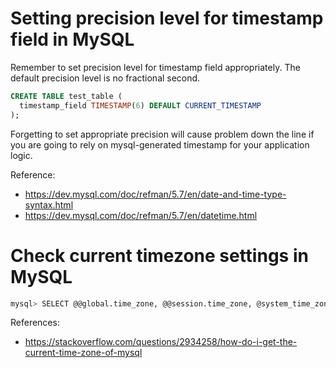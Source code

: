 # Setting precision level for timestamp field in MySQL

Remember to set precision level for timestamp field appropriately. The default
precision level is no fractional second.

```sql
CREATE TABLE test_table (
  timestamp_field TIMESTAMP(6) DEFAULT CURRENT_TIMESTAMP
);
```

Forgetting to set appropriate precision will cause problem down the line if you
are going to rely on mysql-generated timestamp for your application logic.

Reference:
- https://dev.mysql.com/doc/refman/5.7/en/date-and-time-type-syntax.html
- https://dev.mysql.com/doc/refman/5.7/en/datetime.html

# Check current timezone settings in MySQL

```sh
mysql> SELECT @@global.time_zone, @@session.time_zone, @system_time_zone;
```

References:
- https://stackoverflow.com/questions/2934258/how-do-i-get-the-current-time-zone-of-mysql
